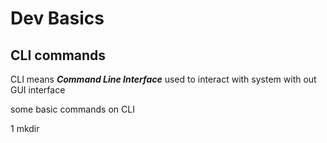 # Dev Basics

## CLI commands

CLI means  ***Command Line Interface*** used to interact with system with out GUI interface

some basic commands on CLI

1 mkdir